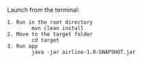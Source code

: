 Launch from the terminal:

    1. Run in the root directory
            mvn clean install
    2. Move to the target folder
            cd target
    3. Run app
            java -jar airline-1.0-SNAPSHOT.jar
